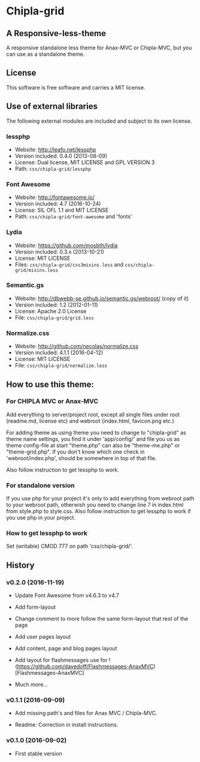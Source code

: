 Chipla-grid
===========

A Responsive-less-theme
-----------------------

A responsive standalone less theme for Anax-MVC or Chipla-MVC, but you can use as a standalone theme.

License
-------

This software is free software and carries a MIT license.

Use of external libraries
-------------------------

The following external modules are included and subject to its own license.

### lessphp
 * Website: http://leafo.net/lessphp
 * Version included: 0.4.0 (2013-08-09)
 * License: Dual license, MIT LICENSE and GPL VERSION 3
 * Path: `css/chipla-grid/lessphp`
 
### Font Awesome
 * Website: http://fontawesome.io/
 * Version included: 4.7 (2016-10-24)
 * License: SIL OFL 1.1 and MIT LICENSE
 * Path: `css/chipla-grid/font-awesome` and 'fonts'

### Lydia
 * Website: https://github.com/mosbth/lydia
 * Version included: 0.3.x (2013-10-21)
 * License: MIT LICENSE
 * Files: `css/chipla-grid/css3mixins.less` and `css/chipla-grid/mixins.less`
 
### Semantic.gs
 * Website: http://dbwebb-se.github.io/semantic.gs/webroot/ (copy of it)
 * Version included: 1.2 (2012-01-11)
 * License: Apache 2.0 License
 * File: `css/chipla-grid/grid.less`
 
### Normalize.css
 * Website: http://github.com/necolas/normalize.css
 * Version included: 4.1.1 (2016-04-12)
 * License: MIT LICENSE
 * File: `css/chipla-grid/normalize.less`

How to use this theme:
----------------------

### For CHIPLA MVC or Anax-MVC

Add everything to server/project root, except all single files under root (readme.md, license etc) and webroot (index.html, favicon.png etc.)

For adding theme as using theme you need to change to "chipla-grid" as theme name settings, you find it under 'app/config/' and file you us as theme config-file at start "theme.php" can also be "theme-me.php" or "theme-grid.php".
If you don't know which one check in 'webroot/index.php', should be somewhere in top of that file.

Also follow instruction to get lessphp to work.

### For standalone version

If you use php for your project it's only to add everything from webroot path to your webroot path, otherwish you need to change line 7 in index.html from style.php to style.css.
Also follow instruction to get lessphp to work if you use php in your project.

### How to get lessphp to work

Set (writable) CMOD 777 on path 'css/chipla-grid/'.
 
History
-------

### v0.2.0 (2016-11-19)

 * Update Font Awesome from v4.6.3 to v4.7
 
 * Add form-layout
 
 * Change comment to more follow the same form-layout that rest of the page
 
 * Add user pages layout
 
 * Add content, page and blog pages layout
 
 * Add layout for flashmessages use for !(https://github.com/davedoff/Flashmessages-AnaxMVC)[Flashmessages-AnaxMVC]
 
 * Much more...

### v0.1.1 (2016-09-09)

 * Add missing path's and files for Anax MVC / Chipla-MVC.
 
 * Readme: Correction in install instructions.

### v0.1.0 (2016-09-02)

 * First stable version